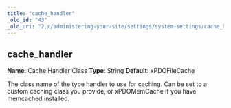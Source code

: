 ```yaml
---
title: "cache_handler"
_old_id: "43"
_old_uri: "2.x/administering-your-site/settings/system-settings/cache_handler"
---
```


## cache\_handler

**Name**: Cache Handler Class 
**Type**: String 
**Default**: xPDOFileCache

The class name of the type handler to use for caching. Can be set to a custom caching class you provide, or xPDOMemCache if you have memcached installed.